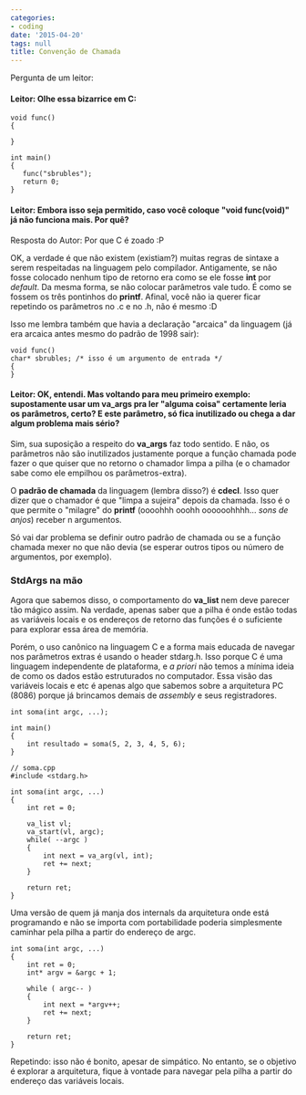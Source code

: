 ```yaml
---
categories:
- coding
date: '2015-04-20'
tags: null
title: Convenção de Chamada
---
```


Pergunta de um leitor:

#### Leitor: Olhe essa bizarrice em C:

```
void func()
{

}

int main()
{
   func("sbrubles");
   return 0;
}
```

#### Leitor: Embora isso seja permitido, caso você coloque "void func(void)" já não funciona mais. Por quê?

Resposta do Autor: Por que C é zoado :P

OK, a verdade é que não existem (existiam?) muitas regras de sintaxe a serem respeitadas na linguagem pelo compilador. Antigamente, se não fosse colocado nenhum tipo de retorno era como se ele fosse **int** por _default_. Da mesma forma, se não colocar parâmetros vale tudo. É como se fossem os três pontinhos do __printf__. Afinal, você não ia querer ficar repetindo os parâmetros no .c e no .h, não é mesmo :D

Isso me lembra também que havia a declaração "arcaica" da linguagem (já era arcaica antes mesmo do padrão de 1998 sair):

```
void func()
char* sbrubles; /* isso é um argumento de entrada */
{
}
```

#### Leitor: OK, entendi. Mas voltando para meu primeiro exemplo: supostamente usar um va_args pra ler "alguma coisa" certamente leria os parâmetros, certo? E este parâmetro, só fica inutilizado ou chega a dar algum problema mais sério?

Sim, sua suposição a respeito do __va_args__ faz todo sentido. E não, os parâmetros não são inutilizados justamente porque a função chamada pode fazer o que quiser que no retorno o chamador limpa a pilha (e o chamador sabe como ele empilhou os parâmetros-extra).

O __padrão de chamada__ da linguagem (lembra disso?) é __cdecl__. Isso quer dizer que o chamador é que "limpa a sujeira" depois da chamada. Isso é o que permite o "milagre" do __printf__ (oooohhh ooohh oooooohhhh... *sons de anjos*) receber n argumentos.

Só vai dar problema se definir outro padrão de chamada ou se a função chamada mexer no que não devia (se esperar outros tipos ou número de argumentos, por exemplo).

### StdArgs na mão

Agora que sabemos disso, o comportamento do __va_list__ nem deve parecer tão mágico assim. Na verdade, apenas saber que a pilha é onde estão todas as variáveis locais e os endereços de retorno das funções é o suficiente para explorar essa área de memória.

Porém, o uso canônico na linguagem C e a forma mais educada de navegar nos parâmetros extras é usando o header stdarg.h. Isso porque C é uma linguagem independente de plataforma, e _a priori_ não temos a mínima ideia de como os dados estão estruturados no computador. Essa visão das variáveis locais e etc é apenas algo que sabemos sobre a arquitetura PC (8086) porque já brincamos demais de _assembly_ e seus registradores.

```
int soma(int argc, ...);

int main()
{
	int resultado = soma(5, 2, 3, 4, 5, 6);
}

// soma.cpp
#include <stdarg.h>

int soma(int argc, ...)
{
    int ret = 0;

	va_list vl;
	va_start(vl, argc);
    while( --argc )
    {
	    int next = va_arg(vl, int);
        ret += next;
    }

	return ret;
}
```

Uma versão de quem já manja dos internals da arquitetura onde está programando e não se importa com portabilidade poderia simplesmente caminhar pela pilha a partir do endereço de argc.

```
int soma(int argc, ...)
{
	int ret = 0;
	int* argv = &argc + 1;

	while ( argc-- )
	{
		int next = *argv++;
		ret += next;
	}

	return ret;
}
```

Repetindo: isso não é bonito, apesar de simpático. No entanto, se o objetivo é explorar a arquitetura, fique à vontade para navegar pela pilha a partir do endereço das variáveis locais.

